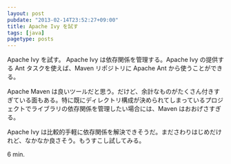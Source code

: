 ```yaml
---
layout: post
pubdate: "2013-02-14T23:52:27+09:00"
title: Apache Ivy を試す
tags: [java]
pagetype: posts
---
```

Apache Ivy を試す。 Apache Ivy は依存関係を管理する。Apache Ivy の提供する Ant タスクを使えば、Maven リポジトリに Apache Ant から使うことができる。

Apache Maven は良いツールだと思う。だけど、余計なものがたくさん付きすぎている面もある。特に既にディレクトリ構成が決められてしまっているプロジェクトでライブラリの依存関係を管理したい場合には、Maven はおおげさすぎる。

Apache Ivy は比較的手軽に依存関係を解決できそうだ。まださわりはじめだけれど、なかなか良さそう。もうすこし試してみる。

6 min.
